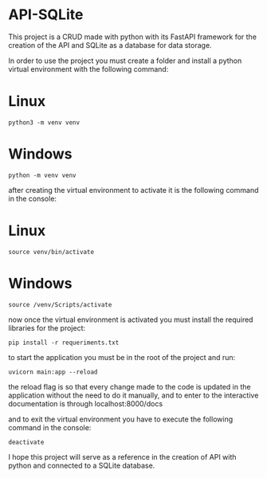 # API-SQLite

This project is a CRUD made with python with its FastAPI framework for the creation of the API and SQLite as a database for data storage.

In order to use the project you must create a folder and install a python virtual environment with the following command:

# Linux
~~~
python3 -m venv venv
~~~

# Windows
~~~
python -m venv venv
~~~

after creating the virtual environment to activate it is the following command in the console:

# Linux
~~~
source venv/bin/activate
~~~
# Windows
~~~
source /venv/Scripts/activate
~~~

now once the virtual environment is activated you must install the required libraries for the project:

~~~
pip install -r requeriments.txt
~~~

to start the application you must be in the root of the project and run:

~~~
uvicorn main:app --reload
~~~

the reload flag is so that every change made to the code is updated in the application without the need to do it manually, and to enter to the interactive documentation is through localhost:8000/docs

and to exit the virtual environment you have to execute the following command in the console:

~~~
deactivate
~~~

I hope this project will serve as a reference in the creation of API with python and connected to a SQLite database.
